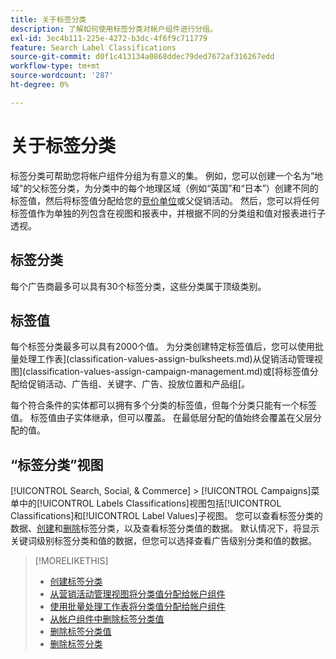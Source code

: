```yaml
---
title: 关于标签分类
description: 了解如何使用标签分类对帐户组件进行分组。
exl-id: 3ec4b111-225e-4272-b3dc-4f6f9c711779
feature: Search Label Classifications
source-git-commit: d0f1c413134a0868ddec79ded7672af316267edd
workflow-type: tm+mt
source-wordcount: '287'
ht-degree: 0%

---
```


# 关于标签分类

标签分类可帮助您将帐户组件分组为有意义的集。 例如，您可以创建一个名为“地域”的父标签分类，为分类中的每个地理区域（例如“英国”和“日本”）创建不同的标签值，然后将标签值分配给您的[竞价单位](/help/search-social-commerce/glossary.md#a-b)或父促销活动。 然后，您可以将任何标签值作为单独的列包含在视图和报表中，并根据不同的分类组和值对报表进行子透视。

## 标签分类

每个广告商最多可以具有30个标签分类，这些分类属于顶级类别。

## 标签值

每个标签分类最多可以具有2000个值。 为分类创建特定标签值后，您可以使用批量处理工作表](classification-values-assign-bulksheets.md)从促销活动管理视图](classification-values-assign-campaign-management.md)或[将标签值分配给促销活动、广告组、关键字、广告、投放位置和产品组[。

每个符合条件的实体都可以拥有多个分类的标签值，但每个分类只能有一个标签值。 标签值由子实体继承，但可以覆盖。 在最低层分配的值始终会覆盖在父层分配的值。

## “标签分类”视图

[!UICONTROL Search, Social, & Commerce] > [!UICONTROL Campaigns]菜单中的[!UICONTROL Labels Classifications]视图包括[!UICONTROL Classifications]和[!UICONTROL Label Values]子视图。 您可以查看标签分类的数据、[创建](classification-create.md)和[删除](classification-delete.md)标签分类，以及查看标签分类值的数据。 默认情况下，将显示关键词级别标签分类和值的数据，但您可以选择查看广告级别分类和值的数据。

>[!MORELIKETHIS]
>
>* [创建标签分类](classification-create.md)
>* [从营销活动管理视图将分类值分配给帐户组件](classification-values-assign-campaign-management.md)
>* [使用批量处理工作表将分类值分配给帐户组件](classification-values-assign-bulksheets.md)
>* [从帐户组件中删除标签分类值](classification-values-remove.md)
>* [删除标签分类值](classification-values-delete.md)
>* [删除标签分类](classification-delete.md)
